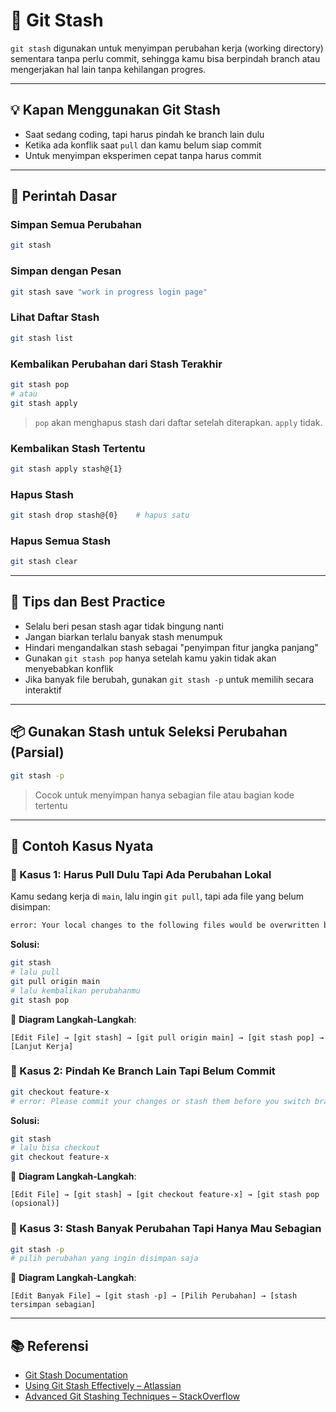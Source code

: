 # 🧳 Git Stash

`git stash` digunakan untuk menyimpan perubahan kerja (working directory) sementara
tanpa perlu commit, sehingga kamu bisa berpindah branch atau mengerjakan hal lain
tanpa kehilangan progres.

---

## 💡 Kapan Menggunakan Git Stash

- Saat sedang coding, tapi harus pindah ke branch lain dulu
- Ketika ada konflik saat `pull` dan kamu belum siap commit
- Untuk menyimpan eksperimen cepat tanpa harus commit

---

## 🔧 Perintah Dasar

### Simpan Semua Perubahan

```bash
git stash
```

### Simpan dengan Pesan

```bash
git stash save "work in progress login page"
```

### Lihat Daftar Stash

```bash
git stash list
```

### Kembalikan Perubahan dari Stash Terakhir

```bash
git stash pop
# atau
git stash apply
```

> `pop` akan menghapus stash dari daftar setelah diterapkan. `apply` tidak.

### Kembalikan Stash Tertentu

```bash
git stash apply stash@{1}
```

### Hapus Stash

```bash
git stash drop stash@{0}    # hapus satu
```

### Hapus Semua Stash

```bash
git stash clear
```

---

## 🚧 Tips dan Best Practice

- Selalu beri pesan stash agar tidak bingung nanti
- Jangan biarkan terlalu banyak stash menumpuk
- Hindari mengandalkan stash sebagai "penyimpan fitur jangka panjang"
- Gunakan `git stash pop` hanya setelah kamu yakin tidak akan menyebabkan konflik
- Jika banyak file berubah, gunakan `git stash -p` untuk memilih secara interaktif

---

## 📦 Gunakan Stash untuk Seleksi Perubahan (Parsial)

```bash
git stash -p
```

> Cocok untuk menyimpan hanya sebagian file atau bagian kode tertentu

---

## 🧩 Contoh Kasus Nyata

### 🧪 Kasus 1: Harus Pull Dulu Tapi Ada Perubahan Lokal

Kamu sedang kerja di `main`, lalu ingin `git pull`, tapi ada file yang belum
disimpan:

```bash
error: Your local changes to the following files would be overwritten by merge:
```

**Solusi:**

```bash
git stash
# lalu pull
git pull origin main
# lalu kembalikan perubahanmu
git stash pop
```

🧭 **Diagram Langkah-Langkah**:

```text
[Edit File] → [git stash] → [git pull origin main] → [git stash pop] → [Lanjut Kerja]
```

### 🧪 Kasus 2: Pindah Ke Branch Lain Tapi Belum Commit

```bash
git checkout feature-x
# error: Please commit your changes or stash them before you switch branches.
```

**Solusi:**

```bash
git stash
# lalu bisa checkout
git checkout feature-x
```

🧭 **Diagram Langkah-Langkah**:

```text
[Edit File] → [git stash] → [git checkout feature-x] → [git stash pop (opsional)]
```

### 🧪 Kasus 3: Stash Banyak Perubahan Tapi Hanya Mau Sebagian

```bash
git stash -p
# pilih perubahan yang ingin disimpan saja
```

🧭 **Diagram Langkah-Langkah**:

```text
[Edit Banyak File] → [git stash -p] → [Pilih Perubahan] → [stash tersimpan sebagian]
```

---

## 📚 Referensi

- [Git Stash Documentation](https://git-scm.com/docs/git-stash)
- [Using Git Stash Effectively – Atlassian](https://www.atlassian.com/git/tutorials/saving-changes/git-stash)
- [Advanced Git Stashing Techniques – StackOverflow](https://stackoverflow.com/questions/19675856/)
